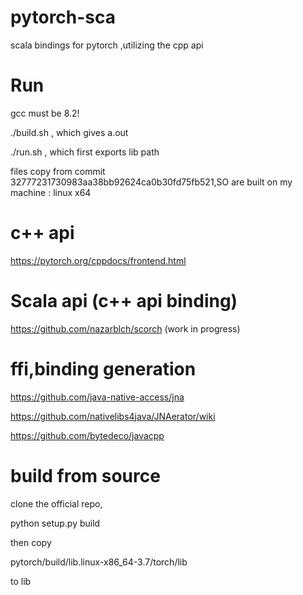 # pytorch-sca
scala bindings for pytorch ,utilizing the cpp api 


# Run 
gcc must be 8.2!

./build.sh , which gives a.out

./run.sh , which first exports lib path

files copy from commit 32777231730983aa38bb92624ca0b30fd75fb521,SO are built on my machine : linux x64

# c++ api
https://pytorch.org/cppdocs/frontend.html


# Scala api (c++ api binding)

https://github.com/nazarblch/scorch (work in progress)

# ffi,binding generation

https://github.com/java-native-access/jna

https://github.com/nativelibs4java/JNAerator/wiki

https://github.com/bytedeco/javacpp

# build from source

clone the official repo,

python setup.py build

then copy 

pytorch/build/lib.linux-x86_64-3.7/torch/lib

to lib
